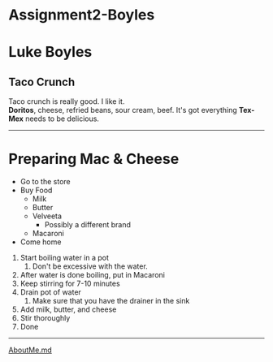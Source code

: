 # Assignment2-Boyles
# Luke Boyles
## Taco Crunch 
Taco crunch is really good. I like it. <br>
**Doritos**, cheese, refried beans, sour cream, beef. 
It's got everything **Tex-Mex** needs to be delicious.


---
# Preparing Mac & Cheese
* Go to the store
* Buy Food
    * Milk
    * Butter
    * Velveeta
        * Possibly a different brand
    * Macaroni
* Come home
1. Start boiling water in a pot
    1. Don't be excessive with the water.
2. After water is done boiling, put in Macaroni
3. Keep stirring for 7-10 minutes
4. Drain pot of water
    1. Make sure that you have the drainer in the sink
5. Add milk, butter, and cheese
6. Stir thoroughly 
7. Done

---

[AboutMe.md](AboutMe.md)

